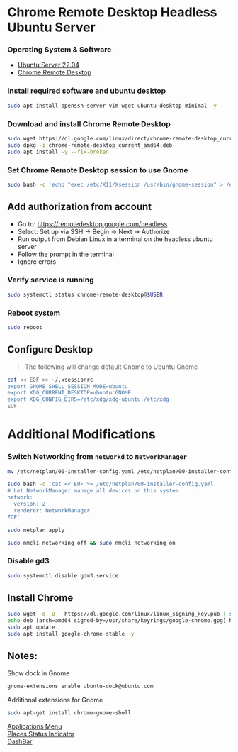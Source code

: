 # Chrome Remote Desktop Headless Ubuntu Server

### Operating System & Software
- [Ubuntu Server 22.04](https://releases.ubuntu.com/22.04.2/ubuntu-22.04.2-live-server-amd64.iso)
- [Chrome Remote Desktop](https://dl.google.com/linux/direct/chrome-remote-desktop_current_amd64.deb)

### Install required software and ubuntu desktop
```bash
sudo apt install openssh-server vim wget ubuntu-desktop-minimal -y
```

### Download and install Chrome Remote Desktop
```bash
sudo wget https://dl.google.com/linux/direct/chrome-remote-desktop_current_amd64.deb
sudo dpkg -i chrome-remote-desktop_current_amd64.deb
sudo apt install -y --fix-broken
```

### Set Chrome Remote Desktop session to use Gnome
```bash
sudo bash -c 'echo "exec /etc/X11/Xsession /usr/bin/gnome-session" > /etc/chrome-remote-desktop-session'
```

## Add authorization from account
* Go to: https://remotedesktop.google.com/headless
* Select: Set up via SSH -> Begin -> Next -> Authorize
* Run output from Debian Linux in a terminal on the headless ubuntu server
* Follow the prompt in the terminal
* Ignore errors

### Verify service is running
```bash
sudo systemctl status chrome-remote-desktop@$USER
```

### Reboot system
```bash
sudo reboot
```

## Configure Desktop
> The following will change default Gnome to Ubuntu Gnome
```bash
cat << EOF >> ~/.xsessionrc
export GNOME_SHELL_SESSION_MODE=ubuntu
export XDG_CURRENT_DESKTOP=ubuntu:GNOME
export XDG_CONFIG_DIRS=/etc/xdg/xdg-ubuntu:/etc/xdg
EOF
```

# Additional Modifications

### Switch Networking from `networkd` to `NetworkManager`
```bash
mv /etc/netplan/00-installer-config.yaml /etc/netplan/00-installer-config.yaml.bak
```
```bash
sudo bash -c 'cat << EOF >> /etc/netplan/00-installer-config.yaml
# Let NetworkManager manage all devices on this system
network:
  version: 2
  renderer: NetworkManager
EOF'
```
```bash
sudo netplan apply
```
```bash
sudo nmcli networking off && sudo nmcli networking on
```

### Disable gd3
```bash
sudo systemctl disable gdm3.service
```

## Install Chrome
```bash
sudo wget -q -O - https://dl.google.com/linux/linux_signing_key.pub | sudo gpg --dearmour -o /usr/share/keyrings/google-chrome.gpg
echo deb [arch=amd64 signed-by=/usr/share/keyrings/google-chrome.gpg] http://dl.google.com/linux/chrome/deb/ stable main | sudo tee /etc/apt/sources.list.d/google-chrome.list
sudo apt update
sudo apt install google-chrome-stable -y
```

## Notes:

Show dock in Gnome
```bash
gnome-extensions enable ubuntu-dock@ubuntu.com
```

Additional extensions for Gnome
```bash
sudo apt-get install chrome-gnome-shell
```
[Applications Menu](https://extensions.gnome.org/extension/6/applications-menu/?ref=itsfoss.com) \
[Places Status Indicator](https://extensions.gnome.org/extension/8/places-status-indicator) \
[DashBar](https://extensions.gnome.org/extension/5143/dashbar)
